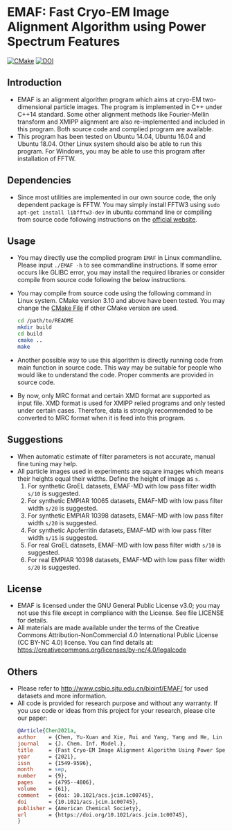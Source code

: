 # EMAF: Fast Cryo-EM Image Alignment Algorithm using Power Spectrum Features
[![CMake](https://github.com/csicks/EMAF/actions/workflows/cmake.yml/badge.svg?branch=main)](https://github.com/csicks/EMAF/actions/workflows/cmake.yml)
[![DOI](https://img.shields.io/badge/doi-10.1021/acs.jcim.1c00745-blue.svg)](https://doi.org/10.1021/acs.jcim.1c00745)

## Introduction
- EMAF is an alignment algorithm program which aims at cryo-EM two-dimensional particle images. The program is implemented in C++ under C++14 standard. Some other alignment methods like Fourier-Mellin transform and XMIPP alignment are also re-implemented and included in this program. Both source code and complied program are available.
- This program has been tested on Ubuntu 14.04, Ubuntu 16.04 and Ubuntu 18.04. Other Linux system should also be able to run this program. For Windows, you may be able to use this program after installation of FFTW.

## Dependencies
- Since most utilities are implemented in our own source code, the only dependent package is FFTW. You may simply install FFTW3 using `sudo apt-get install libfftw3-dev` in ubuntu command line or compiling from source code following instructions on the [official website](http://fftw.org/).

## Usage
- You may directly use the complied program `EMAF` in Linux commandline. Please input `./EMAF -h` to see commandline instructions. If some error occurs like GLIBC error, you may install the required libraries or consider compile from source code following the below instructions.
- You may compile from source code using the following command in Linux system. CMake version 3.10 and above have been tested. You may change the [CMake File](./CMakeLists.txt) if other CMake version are used.

  ```bash
  cd /path/to/README
  mkdir build
  cd build
  cmake ..
  make
  ```

- Another possible way to use this algorithm is directly running code from main function in source code. This way may be suitable for people who would like to understand the code. Proper comments are provided in source code.
- By now, only MRC format and certain XMD format are supported as input file. XMD format is used for XMIPP relied programs and only tested under certain cases. Therefore, data is strongly recommended to be converted to MRC format when it is feed into this program.

## Suggestions
- When automatic estimate of filter parameters is not accurate, manual fine tuning may help.
- All particle images used in experiments are square images which means their heights equal their widths. Define the height of image as `s`.
  1. For synthetic GroEL datasets, EMAF-MD with low pass filter width `s/10` is suggested.
  2. For synthetic EMPIAR 10065 datasets, EMAF-MD with low pass filter width `s/20` is suggested.
  3. For synthetic EMPIAR 10398 datasets, EMAF-MD with low pass filter width `s/20` is suggested.
  4. For synthetic Apoferritin datasets, EMAF-MD with low pass filter width `s/15` is suggested.
  5. For real GroEL datasets, EMAF-MD with low pass filter width `s/10` is suggested.
  6. For real EMPIAR 10398 datasets, EMAF-MD with low pass filter width `s/20` is suggested.

## License
- EMAF is licensed under the GNU General Public License v3.0; you may not use this file except in compliance with the License. See file LICENSE for details.
- All materials are made available under the terms of the Creative Commons Attribution-NonCommercial 4.0 International Public License (CC BY-NC 4.0) license. You can find details at: https://creativecommons.org/licenses/by-nc/4.0/legalcode 

## Others
- Please refer to http://www.csbio.sjtu.edu.cn/bioinf/EMAF/ for used datasets and more information.
- All code is provided for research purpose and without any warranty. If you use code or ideas from this project for your research, please cite our paper:
  ```bibtex
  @Article{Chen2021a,
  author    = {Chen, Yu-Xuan and Xie, Rui and Yang, Yang and He, Lin and Feng, Dagan and Shen, Hong-Bin},
  journal   = {J. Chem. Inf. Model.},
  title     = {Fast Cryo-EM Image Alignment Algorithm Using Power Spectrum Features},
  year      = {2021},
  issn      = {1549-9596},
  month     = sep,
  number    = {9},
  pages     = {4795--4806},
  volume    = {61},
  comment   = {doi: 10.1021/acs.jcim.1c00745},
  doi       = {10.1021/acs.jcim.1c00745},
  publisher = {American Chemical Society},
  url       = {https://doi.org/10.1021/acs.jcim.1c00745},
  }
  ```
